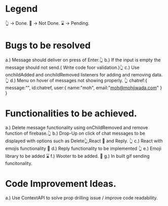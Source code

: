 # Legend

👆 -> Done.
🤞 -> Not Done.
⌛ -> Pending.


# Bugs to be resolved 

a.) Message should deliver on press of Enter.👆
b.) If the input is empty the message should not send.( Write code foor validation.)👆
c.) Use onchildAdded and onchildRemoved listeners for adding and removing data. 👆
d.) Menu on hover of messages not showing properly. 👆
chatref:{
message:"",
id:chatref,
user:{
name:"moh",
email:"moh@mohjiwada.com"
}
}

# Functionalities to be achieved.

a.) Delete message functionality using onChildRemoved and remove function of firebase.👆
b.) Drop-Up on click of chat messages to be displayed with options such as Delete👆,React 🤞 and Reply. 👆
c.) React with emojis functionality 🤞
d.) Reply functionality to be implemented 👆
e.) Emoji library to be added ⌛
f.) Wooter to be added. 🤞
g.) In built gif sending funcitonality.


# Code Improvement Ideas.

a.) Use ContextAPI to solve prop drilling issue / improve code readability.

